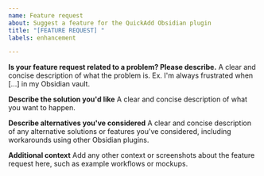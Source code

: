 ```yaml
---
name: Feature request
about: Suggest a feature for the QuickAdd Obsidian plugin
title: "[FEATURE REQUEST] "
labels: enhancement

---
```


**Is your feature request related to a problem? Please describe.**
A clear and concise description of what the problem is. Ex. I'm always frustrated when [...] in my Obsidian vault.

**Describe the solution you'd like**
A clear and concise description of what you want to happen.

**Describe alternatives you've considered**
A clear and concise description of any alternative solutions or features you've considered, including workarounds using other Obsidian plugins.

**Additional context**
Add any other context or screenshots about the feature request here, such as example workflows or mockups.
